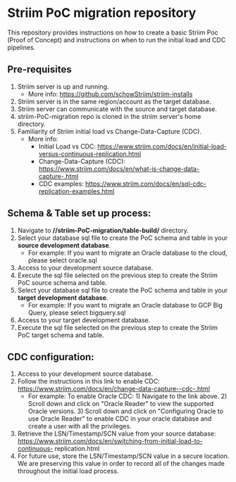 # Striim PoC migration repository
This repository provides instructions on how to create a basic Striim Poc (Proof of Concept) and instructions on when to run the initial load and CDC pipelines.

## Pre-requisites
1) Striim server is up and running.
   - More info: https://github.com/schowStriim/striim-installs
2) Striim server is in the same region/account as the target database.
3) Striim server can communicate with the source and target database.
4) striim-PoC-migration repo is cloned in the striim server's home directory.
5) Familiarity of Striim initial load vs Change-Data-Capture (CDC).
   - More info:
      - Initial Load vs CDC: https://www.striim.com/docs/en/initial-load-versus-continuous-replication.html
      - Change-Data-Capture (CDC): https://www.striim.com/docs/en/what-is-change-data-capture-.html
      - CDC examples: https://www.striim.com/docs/en/sql-cdc-replication-examples.html

## Schema & Table set up process:
1) Navigate to **/<striim-home>/striim-PoC-migration/table-build/** directory.
2) Select your database sql file to create the PoC schema and table in your **source development database**.
   - For example: If you want to migrate an Oracle database to the cloud, please select oracle.sql
3) Access to your development source database.
4) Execute the sql file selected on the previous step to create the Striim PoC source schema and table.
5) Select your database sql file to create the PoC schema and table in your **target development database**.
   - For example: If you want to migrate an Oracle database to GCP Big Query, please select bigquery.sql
6) Access to your target development database.
7) Execute the sql file selected on the previous step to create the Striim PoC target schema and table.

## CDC configuration:
1) Access to your development source database.
2) Follow the instructions in this link to enable CDC: https://www.striim.com/docs/en/change-data-capture--cdc-.html
   - For example: To enable Oracle CDC:
                     1) Navigate to the link above.
                     2) Scroll down and click on "Oracle Reader" to view the supported Oracle versions.
                     3) Scroll down and click on "Configuring Oracle to use Oracle Reader" to enable CDC in your oracle database and create a user with all the privileges.
3) Retrieve the LSN/Timestamp/SCN value from your source database: https://www.striim.com/docs/en/switching-from-initial-load-to-continuous- replication.html
4) For future use, store the LSN/Timestamp/SCN value in a secure location. We are preserving this value in order to record all of the changes made throughout the initial load process.



